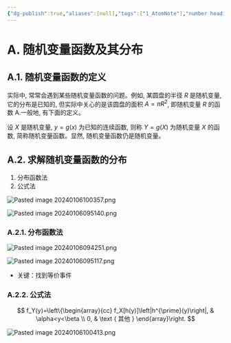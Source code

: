 ```yaml
---
{"dg-publish":true,"aliases":[null],"tags":["1_AtomNote"],"number headings":"auto, first-level 1, max 6, A.1.","Created-Date":"2024-01-06 09:42:43","Modified-Date":"2024-04-18 11:53:26","permalink":"/A01_Lessons/Aa04_概率论与数理统计/一维随机变量函数及其分布/","dgPassFrontmatter":true}
---
```




# A. 随机变量函数及其分布


## A.1. 随机变量函数的定义
实际中, 常常会遇到某些随机变量函数的问题。例如, 某圆盘的半径 $R$ 是随机变量, 它的分布是已知的, 但实际中关心的是该圆盘的面积 $A=\pi R^2$, 即随机变量 $R$ 的函数 A.一般地, 有下面的定义。

设 $X$ 是随机变量, $y=g(x)$ 为已知的连续函数, 则称 $Y=g(X)$ 为随机变量 $X$ 的函数, 简称随机变量函数。显然, 随机变量函数仍是随机变量。



## A.2. 求解随机变量函数的分布


1. 分布函数法
2. 公式法

![Pasted image 20240106100357.png](/img/user/Z02_ObFiles/Attachments/Pasted%20image%2020240106100357.png)


![Pasted image 20240106095140.png](/img/user/Z02_ObFiles/Attachments/Pasted%20image%2020240106095140.png)




### A.2.1. 分布函数法



![Pasted image 20240106094251.png](/img/user/Z02_ObFiles/Attachments/Pasted%20image%2020240106094251.png)

![Pasted image 20240106095117.png](/img/user/Z02_ObFiles/Attachments/Pasted%20image%2020240106095117.png)


- 关键：找到等价事件




### A.2.2. 公式法


$$
f_Y(y)=\left\{\begin{array}{cc}
f_X[h(y)]\left|h^{\prime}(y)\right|, & \alpha<y<\beta \\
0, & \text { 其他 }
\end{array}\right.
$$


![Pasted image 20240106100413.png](/img/user/Z02_ObFiles/Attachments/Pasted%20image%2020240106100413.png)


